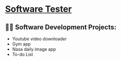 <h1> <br/><a href="[https://github.com/erinnod]">Software Tester</a>

<h2>👨‍💻 Software Development Projects:</h2>

- Youtube video downloader
- Gym app
- Nasa daily image app
- To-do List


<!--
**erinnod/erinnod** is a ✨ _special_ ✨ repository because its `README.md` (this file) appears on your GitHub profile.

Here are some ideas to get you started:

- 🔭 I’m currently working on ...
- 🌱 I’m currently learning ...
- 👯 I’m looking to collaborate on ...
- 🤔 I’m looking for help with ...
- 💬 Ask me about ...
- 📫 How to reach me: ...
- 😄 Pronouns: ...
- ⚡ Fun fact: ...
-->
